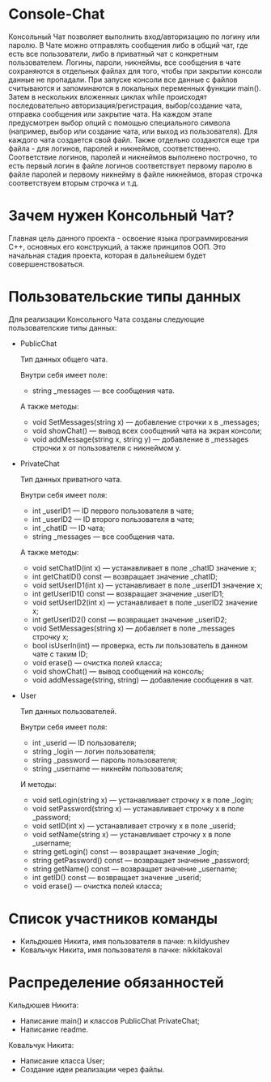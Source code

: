 # Console-Chat
Консольный Чат позволяет выполнить вход/авторизацию по логину или паролю. В Чате можно отправлять сообщения либо в общий чат, где есть все пользователи, либо в приватный чат с конкретным пользователем.
Логины, пароли, никнеймы, все сообщения в чате сохраняются в отдельных файлах для того, чтобы при закрытии консоли данные не пропадали. При запуске консоли все данные с файлов считываются и запоминаются в локальных переменных функции main(). Затем в нескольких вложенных циклах while происходят последовательно авторизация/регистрация, выбор/создание чата, отправка сообщения или закрытие чата. На каждом этапе предусмотрен выбор опций с помощью специального символа (например, выбор или создание чата, или выход из пользователя). Для каждого чата создается свой файл. Также отдельно создаются еще три файла - для логинов, паролей и никнеймов, соответственно. Соответствие логинов, паролей и никнеймов выполнено построчно, то есть первый логин в файле логинов соответствует первому паролю в файле паролей и первому никнейму в файле никнеймов, вторая строчка соответствуем вторым строчка и т.д.

# Зачем нужен Консольный Чат?
Главная цель данного проекта - освоение языка программирования C++, основных его конструкций, а также принципов ООП. Это начальная стадия проекта, которая в дальнейшем будет совершенствоваться.

# Пользовательские типы данных
Для реализации Консольного Чата созданы следующие пользователские типы данных:

* PublicChat

  Тип данных общего чата.

  Внутри себя имеет поле:
	- string _messages — все сообщения чата.

  А также методы:
	- void SetMessages(string x) — добавление строчки x в _messages;
	- void showChat() — вывод всех сообщений чата на экран консоли;
	- void addMessage(string x, string y) — добавление в _messages строчки x от пользователя с никнеймом y.

* PrivateChat

  Тип данных приватного чата.

  Внутри себя имеет поля:
  	- int _userID1 — ID первого пользователя в чате;
	- int _userID2 — ID второго пользователя в чате;
	- int _chatID — ID чата;
	- string _messages — все сообщения чата.

  А также методы:
  	- void setChatID(int x) — устанавливает в поле _chatID значение x;
	- int getChatID() const — возвращает значение _chatID;
	- void setUserID1(int x) — устанавливает в поле _userID1 значение x;
	- int getUserID1() const — возвращает значение _userID1;
	- void setUserID2(int x) — устанавливает в поле _userID2 значение x;
	- int getUserID2() const — возвращает значение _userID2;
	- void SetMessages(string x) — добавляет в поле _messages строчку x;
	- bool isUserIn(int) — проверка, есть ли пользователь в данном чате с таким ID;
	- void erase() — очистка полей класса;
	- void showChat() — вывод сообщений на консоль;
	- void addMessage(string, string) — добавление сообщения в чат.

* User

  Тип данных пользователей.

  Внутри себя имеет поля:
  	- int _userid — ID пользователя;
  	- string _login — логин пользователя;
  	- string _password — пароль пользователя;
  	- string _username — никнейм пользователя;

  И методы:

  	- void setLogin(string x) — устанавливает строчку x в поле _login;
	- void setPassword(string x) — устанавливает строчку x в поле _password;
	- void setID(int x) — устанавливает строчку x в поле _userid;
	- void setName(string x) — устанавливает строчку x в поле _username;
	- string getLogin() const — возвращает значение _login;
	- string getPassword() const — возвращает значение _password;
	- string getName() const — возвращает значение _username;
	- int getID() const — возвращает значение _userid;
	- void erase() — очистка полей класса;

# Список участников команды
- Кильдюшев Никита, имя пользователя в пачке: n.kildyushev
- Ковальчук Никита, имя пользователя в пачке: nikkitakoval

# Распределение обязанностей

Кильдюшев Никита:
- Написание main() и классов PublicChat PrivateChat;
- Написание readme.
  
Ковальчук Никита:
- Написание класса User;
- Создание идеи реализации через файлы.
